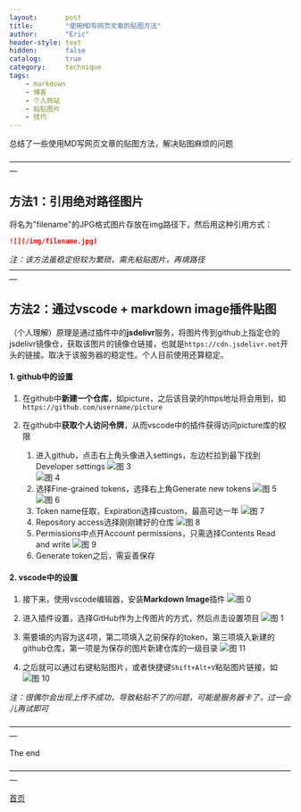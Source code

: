 ```yaml
---
layout:       post
title:        "使用MD写网页文章的贴图方法"
author:       "Eric"
header-style: text
hidden:       false
catalog:      true
category:     technique
tags:
    - markdown
    - 博客
    - 个人网站
    - 粘贴图片
    - 技巧
---
```

总结了一些使用MD写网页文章的贴图方法，解决贴图麻烦的问题

—————————————————————————————————————


## 方法1：引用绝对路径图片

将名为"filename"的JPG格式图片存放在img路径下，然后用这种引用方式：
```markdown
![](/img/filename.jpg)
```

*注：该方法虽稳定但较为繁琐，需先粘贴图片，再填路径*
—————————————————————————————————————

## 方法2：通过vscode + markdown image插件贴图

（个人理解）原理是通过插件中的**jsdelivr**服务，将图片传到github上指定仓的jsdelivr镜像仓，获取该图片的镜像仓链接，也就是`https://cdn.jsdelivr.net`开头的链接。取决于该服务器的稳定性。个人目前使用还算稳定。


#### 1. github中的设置

1. 在github中**新建一个仓库**，如picture，之后该目录的https地址将会用到，如`https://github.com/username/picture`
2. 在github中**获取个人访问令牌**，从而vscode中的插件获得访问picture库的权限
   
      1) 进入github，点击右上角头像进入settings，左边栏拉到最下找到Developer settings
      ![图 3](https://cdn.jsdelivr.net/gh/skycity11/picture@master/pic/b1ea5b8107a746a50438f1fe527827fad7039aa40c31cb7ef8a9264fc316c2b3.png)  
      ![图 4](https://cdn.jsdelivr.net/gh/skycity11/picture@master/pic/d34c0bb254c3ccb986f4f3402afed09cf6e34bd71e52f6eca7ac8ce879e161ca.png)
      2) 选择Fine-grained tokens，选择右上角Generate new tokens
      ![图 5](https://cdn.jsdelivr.net/gh/skycity11/picture@master/pic/7ae41e7cf61b37813dcada6c27d13b38b8fcceac88cf4fbf48176c10d35ebfa7.png)
      ![图 6](https://cdn.jsdelivr.net/gh/skycity11/picture@master/pic/34982037a206d435f197a121cf40674f97e6381b37084828f595bbfc9476ad80.png)  
      3) Token name任取，Expiration选择custom，最高可达一年
      ![图 7](https://cdn.jsdelivr.net/gh/skycity11/picture@master/pic/03808cbdc18b6b3d0b5aab4b13ea4d8c571cb01536378ebb89d1f8365e875154.png)  
      4) Repository access选择刚刚建好的仓库
      ![图 8](https://cdn.jsdelivr.net/gh/skycity11/picture@master/pic/e49f078b61f4b9701c38530f573c968a1136d083764973179fe09f8b8a1416ec.png)  
      5) Permissions中点开Account permissions，只需选择Contents Read and write
      ![图 9](https://cdn.jsdelivr.net/gh/skycity11/picture@master/pic/84cc60d7dc82ff14eaa01ec40282641dd986303dfad72eafaf06666c21a824ea.png) 
      6) Generate token之后，需妥善保存 

#### 2. vscode中的设置

1. 接下来，使用vscode编辑器，安装**Markdown Image**插件
![图 0](https://cdn.jsdelivr.net/gh/skycity11/picture@master/pic/07319afbc7e7c4c6a7532298750e914a01f5452116c27608e2f96712e570841a.png)  

2. 进入插件设置，选择GitHub作为上传图片的方式，然后点击设置项目
![图 1](https://cdn.jsdelivr.net/gh/skycity11/picture@master/pic/bc0b9fa62a4bc16dd306b772637933b91e55c7746a875215795743aa5654ae5b.png) 

3. 需要填的内容为这4项，第二项填入之前保存的token，第三项填入新建的github仓库，第一项是为保存的图片新建仓库的一级目录
![图 11](https://cdn.jsdelivr.net/gh/skycity11/picture@master/pic/6da92424fb47ff2ff0a34ce0b32f209a69300acae1353f139362b4c8c9c5c52f.png)  

4. 之后就可以通过右键粘贴图片，或者快捷键`Shift+Alt+V`粘贴图片链接，如
![图 10](https://cdn.jsdelivr.net/gh/skycity11/picture@master/pic/1add83bb73a1946b6473d5d0c8e7d08836b1310406bf74bbaf092ccfc76639b0.png)  

*注：很偶尔会出现上传不成功，导致粘贴不了的问题，可能是服务器卡了，过一会儿再试即可*

—————————————————————————————————————

The end

—————————————————————————————————————

[首页](https://blog.skycity11.xyz)